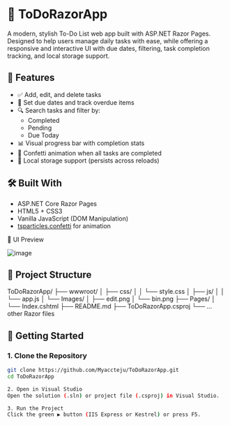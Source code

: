# 📝 ToDoRazorApp

A modern, stylish To-Do List web app built with ASP.NET Razor Pages. Designed to help users manage daily tasks with ease, while offering a responsive and interactive UI with due dates, filtering, task completion tracking, and local storage support.

## 🚀 Features

- ✅ Add, edit, and delete tasks
- 📅 Set due dates and track overdue items
- 🔍 Search tasks and filter by:
  - Completed
  - Pending
  - Due Today
- 📊 Visual progress bar with completion stats
- 🎉 Confetti animation when all tasks are completed
- 💾 Local storage support (persists across reloads)

## 🛠️ Built With

- ASP.NET Core Razor Pages
- HTML5 + CSS3
- Vanilla JavaScript (DOM Manipulation)
- [tsparticles.confetti](https://github.com/tsparticles/confetti) for animation

🎨 UI Preview

![image](https://github.com/user-attachments/assets/fa574eec-3631-48fb-902e-f2db6740a460)


## 📁 Project Structure
ToDoRazorApp/
├── wwwroot/
│ ├── css/
│ │ └── style.css
│ ├── js/
│ │ └── app.js
│ └── Images/
│ ├── edit.png
│ └── bin.png
├── Pages/
│ └── Index.cshtml
├── README.md
├── ToDoRazorApp.csproj
└── ... other Razor files

## 🔧 Getting Started

### 1. Clone the Repository

```bash
git clone https://github.com/Myaccteju/ToDoRazorApp.git
cd ToDoRazorApp

2. Open in Visual Studio
Open the solution (.sln) or project file (.csproj) in Visual Studio.

3. Run the Project
Click the green ▶️ button (IIS Express or Kestrel) or press F5.

